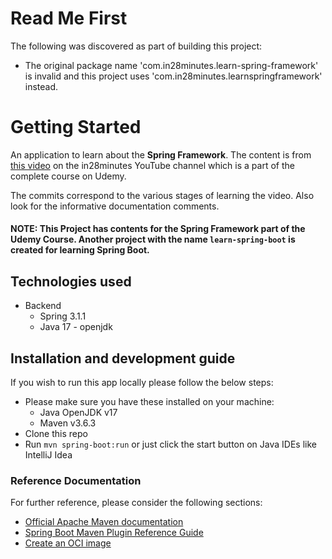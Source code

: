 # Read Me First
The following was discovered as part of building this project:

* The original package name 'com.in28minutes.learn-spring-framework' is invalid and this project uses 'com.in28minutes.learnspringframework' instead.

# Getting Started

An application to learn about the __Spring Framework__. The content is from [this video](https://www.youtube.com/watch?v=f6DHAgL7FWc) on the in28minutes YouTube channel which is a part of the complete course on Udemy.

The commits correspond to the various stages of learning the video.
Also look for the informative documentation comments.

#### NOTE: This Project has contents for the Spring Framework part of the Udemy Course. Another project with the name `learn-spring-boot` is created for learning Spring Boot.

## Technologies used

-   Backend
    -   Spring 3.1.1
    -   Java 17 - openjdk

## Installation and development guide

If you wish to run this app locally please follow the below steps:

-   Please make sure you have these installed on your machine:
    -   Java OpenJDK v17
    -   Maven v3.6.3
-   Clone this repo
-   Run `mvn spring-boot:run` or just click the start button on Java IDEs like IntelliJ Idea

### Reference Documentation
For further reference, please consider the following sections:

* [Official Apache Maven documentation](https://maven.apache.org/guides/index.html)
* [Spring Boot Maven Plugin Reference Guide](https://docs.spring.io/spring-boot/docs/3.1.1/maven-plugin/reference/html/)
* [Create an OCI image](https://docs.spring.io/spring-boot/docs/3.1.1/maven-plugin/reference/html/#build-image)

